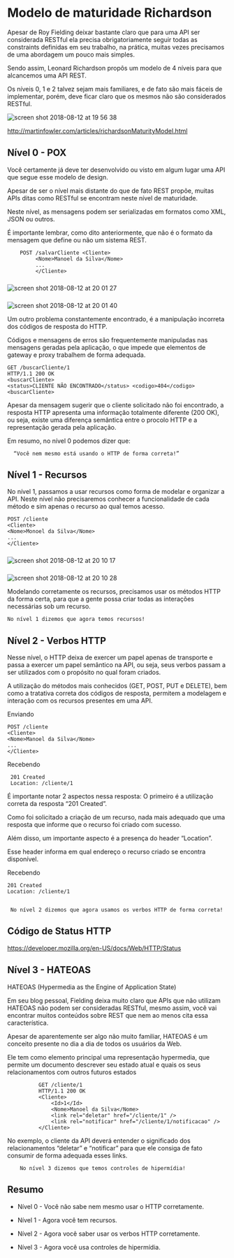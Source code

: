 #  Modelo de maturidade Richardson

Apesar de Roy Fielding deixar bastante claro que para uma API ser considerada RESTful ela precisa obrigatoriamente seguir todas as constraints definidas em seu trabalho, na prática, muitas vezes precisamos de uma abordagem um pouco mais simples.

Sendo assim, Leonard Richardson propôs um modelo de 4 níveis para que alcancemos uma API REST.

Os níveis 0, 1 e 2 talvez sejam mais familiares, e de fato são mais fáceis de implementar, porém, deve ficar claro que os mesmos não são considerados RESTful.

![screen shot 2018-08-12 at 19 56 38](https://user-images.githubusercontent.com/6649193/44007397-0330098e-9e6b-11e8-91e0-24a2cf5d3b55.png)


http://martinfowler.com/articles/richardsonMaturityModel.html
 
##  Nível 0 - POX

Você certamente já deve ter desenvolvido ou visto em algum lugar uma API que segue esse modelo de design. 

Apesar de ser o nível mais distante do que de fato REST propõe, muitas APIs ditas como RESTful se encontram neste nível de maturidade.

Neste nível, as mensagens podem ser serializadas em formatos como XML, JSON ou outros. 

É importante lembrar, como dito anteriormente, que não é o formato da mensagem que define ou não um sistema REST.

        POST /salvarCliente <Cliente>
             <Nome>Manoel da Silva</Nome>
             ...
             </Cliente>

### 

![screen shot 2018-08-12 at 20 01 27](https://user-images.githubusercontent.com/6649193/44007398-034c1052-9e6b-11e8-94b4-6b631486ff5d.png)

### 

![screen shot 2018-08-12 at 20 01 40](https://user-images.githubusercontent.com/6649193/44007399-036c939a-9e6b-11e8-8494-81c98a9c962e.png)
 
 
 
Um outro problema constantemente encontrado, é a manipulação incorreta dos códigos de resposta do HTTP.

Códigos e mensagens de erros são frequentemente manipuladas nas mensagens geradas pela aplicação, o que impede que elementos de gateway e proxy trabalhem de forma adequada.

    GET /buscarCliente/1
    HTTP/1.1 200 OK
    <buscarCliente>
    <status>CLIENTE NÃO ENCONTRADO</status> <codigo>404</codigo>
    <buscarCliente>

Apesar da mensagem sugerir que o cliente solicitado não foi encontrado, a resposta HTTP apresenta uma informação totalmente diferente (200 OK), ou seja, existe uma diferença semântica entre o procolo HTTP e a representação gerada pela aplicação.

Em resumo, no nível 0 podemos dizer que:

      “Você nem mesmo está usando o HTTP de forma correta!”

## Nível 1 - Recursos

No nível 1, passamos a usar recursos como forma de modelar e organizar a API. 
Neste nível não precisaremos conhecer a funcionalidade de cada método e sim apenas o recurso ao qual temos acesso.

    POST /cliente
    <Cliente>
    <Nome>Monoel da Silva</Nome>
    ...
    </Cliente>

###

![screen shot 2018-08-12 at 20 10 17](https://user-images.githubusercontent.com/6649193/44007482-a64993a0-9e6c-11e8-97d7-f918e35b7ad4.png)

###

![screen shot 2018-08-12 at 20 10 28](https://user-images.githubusercontent.com/6649193/44007483-a699b9d4-9e6c-11e8-8b5f-d38c756e93a0.png)


Modelando corretamente os recursos, precisamos usar os métodos HTTP da forma certa, para que a gente possa criar todas as interações necessárias sob um recurso.

    No nível 1 dizemos que agora temos recursos!

##  Nível 2 - Verbos HTTP

Nesse nível, o HTTP deixa de exercer um papel apenas de transporte e passa a exercer um papel semântico na API, ou seja, seus verbos passam a ser utilizados com o propósito no qual foram criados.

A utilização do métodos mais conhecidos (GET, POST, PUT e DELETE), bem como a tratativa correta dos códigos de resposta, permitem a modelagem e interação com os recursos presentes em uma API.


Enviando

    POST /cliente
    <Cliente>
    <Nome>Manoel da Silva</Nome>
    ...
    </Cliente>

Recebendo

     201 Created
     Location: /cliente/1

É importante notar 2 aspectos nessa resposta: O primeiro é a utilização correta da resposta “201 Created”. 

Como foi solicitado a criação de um recurso, nada mais adequado que uma resposta que informe que o recurso foi criado com sucesso.
 
Além disso, um importante aspecto é a presença do header “Location”. 

Esse header informa em qual endereço o recurso criado se encontra disponível.

Recebendo

    201 Created
    Location: /cliente/1
    
    
     No nível 2 dizemos que agora usamos os verbos HTTP de forma correta!

##  Código de Status HTTP

https://developer.mozilla.org/en-US/docs/Web/HTTP/Status

##  Nível 3 - HATEOAS

HATEOAS (Hypermedia as the Engine of Application State)

Em seu blog pessoal, Fielding deixa muito claro que APIs que não utilizam HATEOAS não podem ser consideradas RESTful, mesmo assim, você vai encontrar muitos conteúdos sobre REST que nem ao menos cita essa característica.

Apesar de aparentemente ser algo não muito familiar, HATEOAS é um conceito presente no dia a dia de todos os usuários da Web. 

Ele tem como elemento principal uma representação hypermedia, que permite um documento descrever seu estado atual e quais os seus relacionamentos com outros futuros estados

              GET /cliente/1
              HTTP/1.1 200 OK
              <Cliente>
                  <Id>1</Id>
                  <Nome>Manoel da Silva</Nome>
                  <link rel="deletar" href="/cliente/1" />
                  <link rel="notificar" href="/cliente/1/notificacao" />
              </Cliente>


No exemplo, o cliente da API deverá entender o significado dos relacionamentos “deletar” e “notificar” para que ele consiga de fato consumir de forma adequada esses links.

        No nível 3 dizemos que temos controles de hipermídia!
        
## Resumo

* Nível 0 - Você não sabe nem mesmo usar o HTTP corretamente.

* Nível 1 - Agora você tem recursos.

* Nível 2 - Agora você saber usar os verbos HTTP corretamente.

* Nível 3 - Agora você usa controles de hipermídia.
